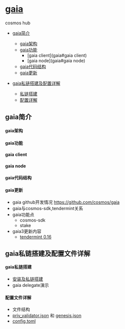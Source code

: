 # [gaia](https://github.com/cosmos/gaia)
cosmos hub

+ [gaia简介](../gaia#gaia简介)
  + [gaia架构](gaia#gaia架构)
  + [gaia功能](gaia#gaia功能)
    + [gaia client](gaia#gaia client)
    + [gaia node](gaia#gaia node)
  + [gaia代码结构](gaia#gaia代码结构)
  + [gaia更新](gaia#gaia更新)

+ [gaia私链搭建及配置详解](gaia#gaia私链搭建及配置文件详解)
  + [私链搭建](gaia#gaia私链搭建)
  + [配置详解](gaia#配置文件详解)


## gaia简介
#### gaia架构

#### gaia功能

#### gaia client

#### gaia node

#### gaia代码结构

#### gaia更新


+ gaia github开发情况 https://github.com/cosmos/gaia
+ gaia与cosmos-sdk,tendermint关系
+ gaia功能点
  + cosmos-sdk
  + stake
+ gaia3更新内容
  + [tendermint 0.16](https://github.com/tendermint/tendermint/blob/master/CHANGELOG.md#0160-february-20th-2017)

## gaia私链搭建及配置文件详解

#### gaia私链搭建
  + [安装及私链搭建](Local-Test)
  + gaia delegate演示

#### 配置文件详解
  + 文件结构
  + [priv_validator.json](config/priv_validator.json) 和 [genesis.json](config/genesis.json)
  + [config.toml](config/config.toml)
